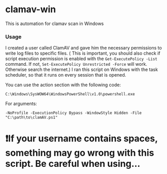 # clamav-win
This is automation for clamav scan in Windows

### Usage 
I created a user called ClamAV and gave him the necessary permissions to write log files to specific files. ( This is important, you should also check if script execution permission is enabled with the ``Get-ExecutePolicy -List`` command. If not, ``Set-ExecutePolicy Unrestricted -Force`` will work. Otherwise search the internet.)
I ran this script on Windows with the task scheduler, so that it runs on every session that is opened.

You can use the action section with the following code:
```
C:\Windows\SysWOW64\WindowsPowerShell\v1.0\powershell.exe
```
For arguments:
```
-NoProfile -ExecutionPolicy Bypass -WindowStyle Hidden -File "C:\path\to\clamAV.ps1"
```

# ❗If your username contains spaces, something may go wrong with this script. Be careful when using...
